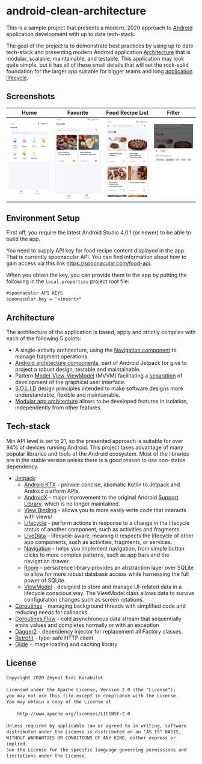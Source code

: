 
# android-clean-architecture
This is a sample project that presents a modern, 2020 approach to [Android](https://en.wikipedia.org/wiki/Android_(operating_system)) application development with up to date tech-stack.

The goal of the project is to demonstrate best practices by using up to date tech-stack and presenting modern Android application [Architecture](#architecture) that is modular, scalable, maintainable, and testable. This application may look quite simple, but it has all of these small details that will set the rock-solid foundation for the larger app suitable for bigger teams and long [application lifecycle](https://en.wikipedia.org/wiki/Application_lifecycle_management).


## Screenshots
Home	|	Favorite	|	Food Recipe List	|	Filter	|
:------:|:---------------------:|:-----------------------------:|:-------------:|
![](https://github.com/ZeynelErdiKarabulut/InFood/blob/master/screenshots/Screenshot_20201001-164331388.jpg?raw=true)  |  ![](https://github.com/ZeynelErdiKarabulut/InFood/blob/master/screenshots/Screenshot_20201001-164438602.jpg?raw=true)  |  ![](https://github.com/ZeynelErdiKarabulut/InFood/blob/master/screenshots/Screenshot_20201001-164500548.jpg?raw=true?raw=true)  |  ![](https://github.com/ZeynelErdiKarabulut/InFood/blob/master/screenshots/Screenshot_20201001-164508234.jpg?raw=true)


## Environment Setup
First off, you require the latest Android Studio 4.0.1 (or newer) to be able to build the app.

You need to supply API key for food recipe content displayed in the app. That is currently spoonacular API. You can find information about how to gain access via this link https://spoonacular.com/food-api.

When you obtain the key, you can provide them to the app by putting the following in the `local.properties` project root file:
```properties
#spoonacular API KEYS
spoonacular.key = "<insert>"
```


## Architecture

The architecture of the application is based, apply and strictly complies with each of the following 5 points:
-   A single-activity architecture, using the [Navigation component](https://developer.android.com/guide/navigation/navigation-getting-started) to manage fragment operations.
-   [Android architecture components](https://developer.android.com/topic/libraries/architecture/), part of Android Jetpack for give to project a robust design, testable and maintainable.
-   Pattern  [Model-View-ViewModel](https://en.wikipedia.org/wiki/Model%E2%80%93view%E2%80%93viewmodel)  (MVVM) facilitating a [separation](https://en.wikipedia.org/wiki/Separation_of_concerns) of development of the graphical user interface.
-   [S.O.L.I.D](https://en.wikipedia.org/wiki/SOLID)  design principles intended to make software designs more understandable, flexible and maintainable.
-   [Modular app architecture](https://proandroiddev.com/build-a-modular-android-app-architecture-25342d99de82)  allows to be developed features in isolation, independently from other features.

## Tech-stack
Min API level is set to 21, so the presented approach is suitable for over 94% of devices running Android. This project takes advantage of many popular libraries and tools of the Android ecosystem. Most of the libraries are in the stable version unless there is a good reason to use non-stable dependency.
-   [Jetpack](https://developer.android.com/jetpack):
    -   [Android KTX](https://developer.android.com/kotlin/ktx.html)  - provide concise, idiomatic Kotlin to Jetpack and Android platform APIs.
    -   [AndroidX](https://developer.android.com/jetpack/androidx)  - major improvement to the original Android  [Support Library](https://developer.android.com/topic/libraries/support-library/index), which is no longer maintained.
    -   [View Binding](https://developer.android.com/topic/libraries/view-binding)  - allows you to more easily write code that interacts with views/
    -   [Lifecycle](https://developer.android.com/topic/libraries/architecture/lifecycle)  - perform actions in response to a change in the lifecycle status of another component, such as activities and fragments.
    -   [LiveData](https://developer.android.com/topic/libraries/architecture/livedata)  - lifecycle-aware, meaning it respects the lifecycle of other app components, such as activities, fragments, or services.
    -   [Navigation](https://developer.android.com/guide/navigation/)  - helps you implement navigation, from simple button clicks to more complex patterns, such as app bars and the navigation drawer.
    -   [Room](https://developer.android.com/topic/libraries/architecture/room)  - persistence library provides an abstraction layer over SQLite to allow for more robust database access while harnessing the full power of SQLite.
    -   [ViewModel](https://developer.android.com/topic/libraries/architecture/viewmodel)  - designed to store and manage UI-related data in a lifecycle conscious way. The ViewModel class allows data to survive configuration changes such as screen rotations.
-   [Coroutines](https://kotlinlang.org/docs/reference/coroutines-overview.html)  - managing background threads with simplified code and reducing needs for callbacks.
-    [Coroutines Flow](https://kotlinlang.org/docs/reference/coroutines-overview.html)  - cold asynchronous data stream that sequentially emits values and completes normally or with an exception
-   [Dagger2](https://dagger.dev/)  - dependency injector for replacement all Factory classes.
-   [Retrofit](https://square.github.io/retrofit/)  - type-safe HTTP client.
-   [Glide](https://github.com/bumptech/glide)  - image loading and caching library

## License
```
Copyright 2020 Zeynel Erdi Karabulut

Licensed under the Apache License, Version 2.0 (the "License");
you may not use this file except in compliance with the License.
You may obtain a copy of the License at

	http://www.apache.org/licenses/LICENSE-2.0

Unless required by applicable law or agreed to in writing, software
distributed under the License is distributed on an "AS IS" BASIS,
WITHOUT WARRANTIES OR CONDITIONS OF ANY KIND, either express or implied.
See the License for the specific language governing permissions and
limitations under the License.
```
